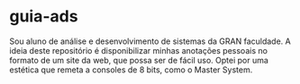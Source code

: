 # guia-ads
Sou aluno de análise e desenvolvimento de sistemas da GRAN faculdade. A ideia deste repositório é disponibilizar minhas anotações pessoais no formato de um site da web, que possa ser de fácil uso. Optei por uma estética que remeta a consoles de 8 bits, como o Master System.
